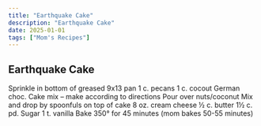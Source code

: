 ```yaml
---
title: "Earthquake Cake"
description: "Earthquake Cake"
date: 2025-01-01
tags: ["Mom's Recipes"]
---
```


## Earthquake Cake

Sprinkle in bottom of greased 9x13 pan
              1 c. pecans
              1 c. cocout
German choc. Cake mix – make according to directions
Pour over nuts/coconut
Mix and drop by spoonfuls on top of cake
              8 oz. cream cheese
              ½ c. butter
              1½ c. pd. Sugar
              1 t. vanilla
Bake 350° for 45 minutes (mom bakes 50-55 minutes)
 

